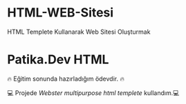 # HTML-WEB-Sitesi
HTML Templete Kullanarak Web Sitesi Oluşturmak

# Patika.Dev HTML

:fire: Eğitim sonunda hazırladığım ödevdir. :fire:

:computer: Projede *Webster multipurpose  html templete* kullandım.:computer:

